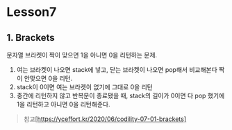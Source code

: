 # Lesson7

## 1. Brackets

문자열 브라켓이 짝이 맞으면 1을 아니면 0을 리턴하는 문제.

1. 여는 브라켓이 나오면 stack에 넣고, 닫는 브라켓이 나오면 pop해서 비교해본다 짝이 안맞으면 0을 리턴.
2. stack이 0이면 여는 브라켓이 없기에 그대로 0을 리턴
3. 중간에 리턴하지 않고 반복문이 종료됐을 때, stack의 길이가 0이면 다 pop 했기에 1을 리턴하고 아니면 0을 리턴해준다.

> 참고[https://yceffort.kr/2020/06/codility-07-01-brackets]
